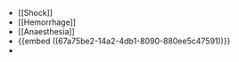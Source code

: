 - [[Shock]]
- [[Hemorrhage]]
- [[Anaesthesia]]
- {{embed ((67a75be2-14a2-4db1-8090-880ee5c47591))}}
-
